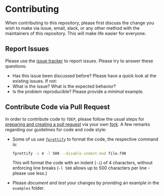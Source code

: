 Contributing
===

When contributing to this repository, please first discuss the change you wish to make via issue, email, slack, or any other method with the maintainers of this repository. This will make life easier for everyone.

## Report Issues

Please use the [issue tracker](https://github.com/tdep-developers/tdep/issues) to report issues. Please try to answer these questions:

- Has this issue been discussed before? Please have a quick look at the existing issues. If not:
- What is the issue? What is the expected behavior?
- Is the problem reproducible? Please provide a _minimal_ example.


## Contribute Code via Pull Request

In order to contribute code to `TDEP`, please follow the usual steps for [preparing and creating a pull request](https://docs.github.com/en/pull-requests/collaborating-with-pull-requests/proposing-changes-to-your-work-with-pull-requests/creating-a-pull-request) via your own [fork](https://docs.github.com/en/pull-requests/collaborating-with-pull-requests/working-with-forks/about-forks). A few remarks regarding our guidelines for code and code style:

- Some of us use [`fprettify`](https://github.com/pseewald/fprettify) to format the code, the respective command is:
  ```bash
  fprettify -i 4 -l 500 --disable-indent-mod file.f90
  ```

  This will format the code with an indent (`-i`) of 4 characters, without enforcing line breaks (`-l 500` allows up to 500 characters per line - please use less.)

- Please _document_ and _test_ your changes by providing an example in the `examples` folder. 